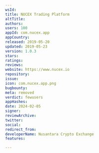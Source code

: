 ```yaml
---
wsId: 
title: NUCEX Trading Platform
altTitle: 
authors: 
users: 100
appId: com.nucex.app
appCountry: 
released: 2019-05-20
updated: 2019-05-23
version: 1.0.3
stars: 
ratings: 
reviews: 
website: https://www.nucex.io
repository: 
issue: 
icon: com.nucex.app.png
bugbounty: 
meta: removed
verdict: fewusers
appHashes: 
date: 2024-02-05
signer: 
reviewArchive: 
twitter: 
social: 
redirect_from: 
developerName: Nusantara Crypto Exchange
features: 

---
```



